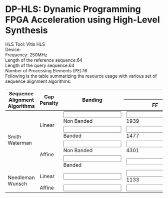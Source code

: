 # DP-HLS: Dynamic Programming FPGA Acceleration using High-Level Synthesis

HLS Tool: Vitis HLS<br>
Device: <br>
Frequency: 250MHz <br>
Length of the reference sequence:64 <br> 
Length of the query sequence:64<br>
Number of Processing Elements (PE):16<br>
Following is the table summarizing the resource usage with various set of sequence alignment algorithms:<br>

<table>  
<thead> 
<tr>
      <th rowspan="2">Sequence Alignment Algorithms</th>
      <th rowspan="2">Gap Penalty</th>
      <th rowspan="2">Banding</th>
      <th colspan='3'>Resource Utilization </th>
    </tr>
    <tr>
   <th>FF</th>
   <th>LUT</th> 
    <th>BRAM</th> 
    </tr>
  </thead>
  <tbody>
    <tr>
      <td rowspan="4">Smith Waterman</td>
      <td rowspan="2">Linear</td>
      <td><input type="text"/>Non Banded</td>
      <td><input type="text"/>1939</td>
	 <td><input type="text" />9067</td>
	  <td><input type="text" />16</td>
    </tr>
    <tr>
      <td><input type="text"/>Banded</td>
      <td><input type="text" />1477</td>
      <td><input type="text" />7599</td>
       <td><input type="text" />8</td>
    </tr>
        <tr>
      <td rowspan="2">Affine</td>
      <td><input type="text" />Non Banded</td>
      <td><input type="text" />4301</td>
	 <td><input type="text" />16581</td>
	  <td><input type="text" />32</td>
    </tr>
    <tr>
      <td><input type="text" />Banded</td>
      <td><input type="text" /></td>
      <td><input type="text" /></td>
       <td><input type="text" /></td>
    </tr>
     <tr>
      <td rowspan="2">Needleman Wunsch</td>
      <td>Linear</td>
      <td><input type="text" /></td>
      <td><input type="text" />1133</td>
	 <td><input type="text" />5067</td>
	  <td><input type="text" /></td>
    </tr>
    <tr>
      <td>Affine</td>
      <td><input type="text" /></td>
      <td><input type="text" /></td>
      <td><input type="text" /></td>
       <td><input type="text" /></td>
    </tr>
  </tbody>
</table>

